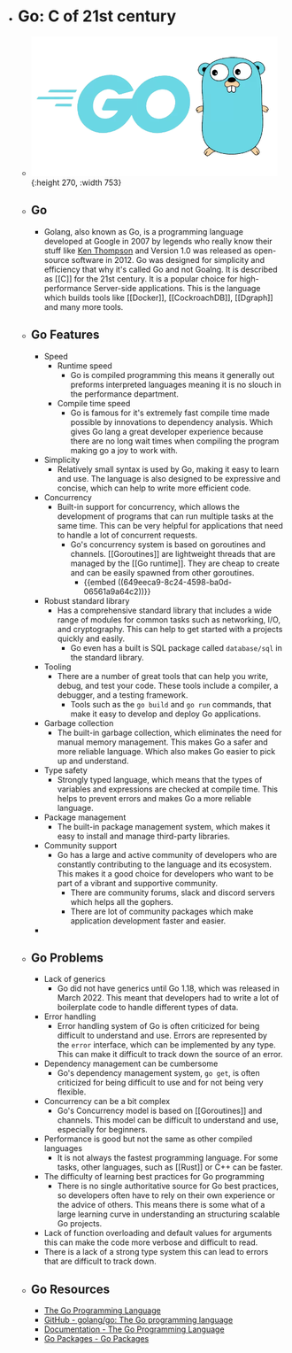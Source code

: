 - # Go: C of 21st century
	- ![go.png](../assets/go_1687967894127_0.png){:height 270, :width 753}
	- ## Go
		- Golang, also known as Go, is a programming language developed at Google in 2007 by legends who really know their stuff like [Ken Thompson](https://en.wikipedia.org/wiki/Ken_Thompson) and Version 1.0 was released as open-source software in 2012. Go was designed for simplicity and efficiency that why it's called Go and not Goalng. It is described as [[C]] for the 21st century. It is a popular choice for high-performance Server-side applications. This is the language which builds tools like [[Docker]], [[CockroachDB]], [[Dgraph]] and many more tools.
	- ## Go Features
		- Speed
			- Runtime speed
				- Go is compiled programming this means it generally out preforms interpreted languages meaning it is no slouch in the performance department.
			- Compile time speed
				- Go is famous for it's extremely fast compile time made possible by innovations to dependency analysis. Which gives Go lang a great developer experience because there are no long wait times when compiling the program making go a joy to work with.
		- Simplicity
			- Relatively small syntax is used by Go, making it easy to learn and use. The language is also designed to be expressive and concise, which can help to write more efficient code.
		- Concurrency
			- Built-in support for concurrency, which allows the development of programs that can run multiple tasks at the same time. This can be very helpful for applications that need to handle a lot of concurrent requests.
				- Go's concurrency system is based on goroutines and channels. [[Goroutines]] are lightweight threads that are managed by the [[Go runtime]]. They are cheap to create and can be easily spawned from other goroutines.
					- {{embed ((649eeca9-8c24-4598-ba0d-06561a9a64c2))}}
		- Robust standard library
			- Has a comprehensive standard library that includes a wide range of modules for common tasks such as networking, I/O, and cryptography. This can help to get started with a projects quickly and easily.
				- Go even has a built is SQL package called `database/sql` in the standard library.
		- Tooling
			- There are a number of great tools that can help you write, debug, and test your code. These tools include a compiler, a debugger, and a testing framework.
				- Tools such as the `go build` and `go run` commands, that make it easy to develop and deploy Go applications.
		- Garbage collection
			- The built-in garbage collection, which eliminates the need for manual memory management. This makes Go a safer and more reliable language. Which also makes Go easier to pick up and understand.
		- Type safety
			- Strongly typed language, which means that the types of variables and expressions are checked at compile time. This helps to prevent errors and makes Go a more reliable language.
		- Package management
			- The built-in package management system, which makes it easy to install and manage third-party libraries.
		- Community support
			- Go has a large and active community of developers who are constantly contributing to the language and its ecosystem. This makes it a good choice for developers who want to be part of a vibrant and supportive community.
				- There are community forums, slack and discord servers which helps all the gophers.
				- There are lot of community packages which make application development faster and easier.
		-
	- ## Go Problems
		- Lack of generics
			- Go did not have generics until Go 1.18, which was released in March 2022. This meant that developers had to write a lot of boilerplate code to handle different types of data.
		- Error handling
			- Error handling system of Go is often criticized for being difficult to understand and use. Errors are represented by the `error` interface, which can be implemented by any type. This can make it difficult to track down the source of an error.
		- Dependency management can be cumbersome
			- Go's dependency management system, `go get`, is often criticized for being difficult to use and for not being very flexible.
		- Concurrency can be a bit complex
			- Go's Concurrency model is based on [[Goroutines]] and channels. This model can be difficult to understand and use, especially for beginners.
		- Performance is good but not the same as other compiled languages
			- It is not always the fastest programming language. For some tasks, other languages, such as [[Rust]] or C++ can be faster.
		- The difficulty of learning best practices for Go programming
			- There is no single authoritative source for Go best practices, so developers often have to rely on their own experience or the advice of others. This means there is some what of a large learning curve in understanding an structuring scalable Go projects.
		- Lack of function overloading and default values for arguments this can make the code more verbose and difficult to read.
		- There is a lack of a strong type system this can lead to errors that are difficult to track down.
	- ## Go Resources
		- [The Go Programming Language](https://go.dev/)
		- [GitHub - golang/go: The Go programming language](https://github.com/golang/go)
		- [Documentation - The Go Programming Language](https://go.dev/doc/)
		- [Go Packages - Go Packages](https://pkg.go.dev/)
